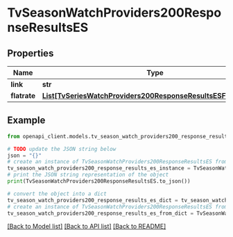 # TvSeasonWatchProviders200ResponseResultsES


## Properties

Name | Type | Description | Notes
------------ | ------------- | ------------- | -------------
**link** | **str** |  | [optional] 
**flatrate** | [**List[TvSeriesWatchProviders200ResponseResultsESFlatrateInner]**](TvSeriesWatchProviders200ResponseResultsESFlatrateInner.md) |  | [optional] 

## Example

```python
from openapi_client.models.tv_season_watch_providers200_response_results_es import TvSeasonWatchProviders200ResponseResultsES

# TODO update the JSON string below
json = "{}"
# create an instance of TvSeasonWatchProviders200ResponseResultsES from a JSON string
tv_season_watch_providers200_response_results_es_instance = TvSeasonWatchProviders200ResponseResultsES.from_json(json)
# print the JSON string representation of the object
print(TvSeasonWatchProviders200ResponseResultsES.to_json())

# convert the object into a dict
tv_season_watch_providers200_response_results_es_dict = tv_season_watch_providers200_response_results_es_instance.to_dict()
# create an instance of TvSeasonWatchProviders200ResponseResultsES from a dict
tv_season_watch_providers200_response_results_es_from_dict = TvSeasonWatchProviders200ResponseResultsES.from_dict(tv_season_watch_providers200_response_results_es_dict)
```
[[Back to Model list]](../README.md#documentation-for-models) [[Back to API list]](../README.md#documentation-for-api-endpoints) [[Back to README]](../README.md)


